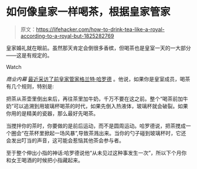 # 如何像皇家一样喝茶，根据皇家管家

> 原文：<https://lifehacker.com/how-to-drink-tea-like-a-royal-according-to-a-royal-but-1825282769>

皇家婚礼就在眼前。虽然那天肯定会倒很多香槟，但喝茶也是皇室一天的一大部分——这是有规定的。

Watch

*商业内幕* [最近采访了前皇家管家格兰特·哈罗德](http://www.businessinsider.com/the-correct-way-to-stir-your-tea-according-to-a-royal-butler-2018-4) 。他说，如果你是皇室成员，喝茶有几个规则，特别是:

把茶从茶壶里倒出来后，再往茶里加牛奶，千万不要在这之前。整个“喝茶前加牛奶”可以追溯到用玻璃杯喝茶的时代，如果先倒入热液体，玻璃杯就会破裂。如果你用的是精美的瓷器，那么最好先喝茶。

当搅拌你的茶时，你要做的是前后运动，而不是圆周运动。哈罗德说，把茶搅成一个圈会“在茶杯里掀起一场风暴”,导致茶溅出来。当你的勺子碰到玻璃杯时，它还会发出叮当的声音，这可能会惹恼其他茶会参与者。

至于整个伸出小指的神话:哈罗德说他“从未见过这种事发生一次”，所以下个月你和女王喝酒的时候把小指藏起来。